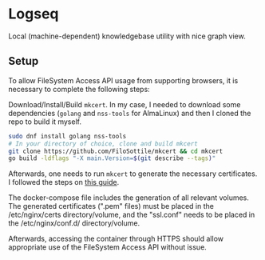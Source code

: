 # Logseq

Local (machine-dependent) knowledgebase utility with nice graph view.

## Setup

To allow FileSystem Access API usage from supporting browsers, it is necessary to complete the following steps:

Download/Install/Build `mkcert`. In my case, I needed to download some dependencies (`golang` and `nss-tools` for AlmaLinux) and then I cloned the repo to build it myself.

```bash
sudo dnf install golang nss-tools
# In your directory of choice, clone and build mkcert
git clone https://github.com/FiloSottile/mkcert && cd mkcert
go build -ldflags "-X main.Version=$(git describe --tags)"
```

Afterwards, one needs to run `mkcert` to generate the necessary certificates. I followed the steps on [this guide](https://github.com/logseq/logseq/blob/master/docs/docker-web-app-guide.md).

The docker-compose file includes the generation of all relevant volumes. The generated certificates (".pem" files) must be placed in the /etc/nginx/certs directory/volume, and the "ssl.conf" needs to be placed in the /etc/nginx/conf.d/ directory/volume.

Afterwards, accessing the container through HTTPS should allow appropriate use of the FileSystem Access API without issue.
